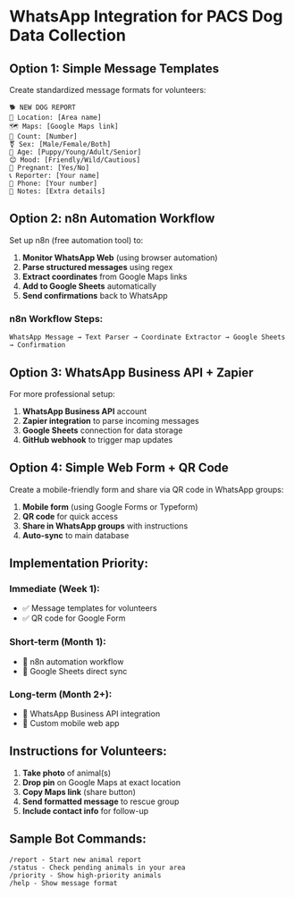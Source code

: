 # WhatsApp Integration for PACS Dog Data Collection

## Option 1: Simple Message Templates

Create standardized message formats for volunteers:

```
🐕 NEW DOG REPORT
📍 Location: [Area name]
🗺️ Maps: [Google Maps link]
🔢 Count: [Number]
⚧ Sex: [Male/Female/Both]
🎂 Age: [Puppy/Young/Adult/Senior]
😊 Mood: [Friendly/Wild/Cautious]
🤰 Pregnant: [Yes/No]
📞 Reporter: [Your name]
📱 Phone: [Your number]
💬 Notes: [Extra details]
```

## Option 2: n8n Automation Workflow

Set up n8n (free automation tool) to:

1. **Monitor WhatsApp Web** (using browser automation)
2. **Parse structured messages** using regex
3. **Extract coordinates** from Google Maps links
4. **Add to Google Sheets** automatically
5. **Send confirmations** back to WhatsApp

### n8n Workflow Steps:
```
WhatsApp Message → Text Parser → Coordinate Extractor → Google Sheets → Confirmation
```

## Option 3: WhatsApp Business API + Zapier

For more professional setup:

1. **WhatsApp Business API** account
2. **Zapier integration** to parse incoming messages
3. **Google Sheets** connection for data storage
4. **GitHub webhook** to trigger map updates

## Option 4: Simple Web Form + QR Code

Create a mobile-friendly form and share via QR code in WhatsApp groups:

1. **Mobile form** (using Google Forms or Typeform)
2. **QR code** for quick access
3. **Share in WhatsApp groups** with instructions
4. **Auto-sync** to main database

## Implementation Priority:

### Immediate (Week 1):
- ✅ Message templates for volunteers
- ✅ QR code for Google Form

### Short-term (Month 1):
- 🔧 n8n automation workflow
- 🔧 Google Sheets direct sync

### Long-term (Month 2+):
- 🚀 WhatsApp Business API integration
- 🚀 Custom mobile web app

## Instructions for Volunteers:

1. **Take photo** of animal(s)
2. **Drop pin** on Google Maps at exact location
3. **Copy Maps link** (share button)
4. **Send formatted message** to rescue group
5. **Include contact info** for follow-up

## Sample Bot Commands:

```
/report - Start new animal report
/status - Check pending animals in your area
/priority - Show high-priority animals
/help - Show message format
```